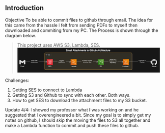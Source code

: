 ## Introduction

Objective
To be able to commit files to github through email. The idea for this came from the hassle I felt from sending PDFs to myself then downloaded and commiting from my PC.
The Process is shown through the diagram below.

> This project uses AWS S3, Lambda, SES.
> ![Diagram01](Diagram01.png)

Challenges:

1. Getting SES to connect to Lambda
2. Getting S3 and Github to sync with each other. Both ways.
3. How to get SES to download the attachment files to my S3 bucket.


Update 4/4:
I showed my professor what I was working on and he suggested that I overengineered a bit. Since my goal is to simply get my notes on github, I should skip the moving the files to S3 all together and make a Lambda function to commit and push these files to github.